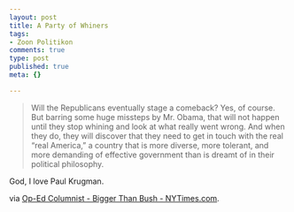 ```yaml
--- 
layout: post
title: A Party of Whiners
tags: 
- Zoon Politikon
comments: true
type: post
published: true
meta: {}

---
```

<blockquote>Will the Republicans eventually stage a comeback? Yes, of course. But barring some huge missteps by Mr. Obama, that will not happen until they stop whining and look at what really went wrong. And when they do, they will discover that they need to get in touch with the real “real America,” a country that is more diverse, more tolerant, and more demanding of effective government than is dreamt of in their political philosophy.</blockquote>
God, I love Paul Krugman.

via <a href="http://www.nytimes.com/2009/01/02/opinion/02krugman.html">Op-Ed Columnist - Bigger Than Bush - NYTimes.com</a>.
